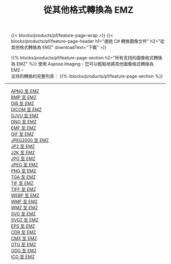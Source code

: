﻿---
title: 從其他格式轉換為 EMZ 
weight: 3920
url: /zh-hant/java/conversion/to/emz 
lang: zh-hant
langdirlevel: 2
locales: zh-hans,ja,it,ru,de,es,fr,nl,id,lt,pl,pt,vi,tr,ko,zh-hant,ar,hi,th,sv,cs,uk,he
description: 使用 Aspose.Imaging，您可以輕鬆地將其他格式轉換為 EMZ
---

{{< blocks/products/pf/feature-page-wrap >}}
{{< blocks/products/pf/feature-page-header h1="通過 C# 轉換圖像文件" h2="從其他格式轉換為 EMZ" downloadText="下載" >}}


{{% blocks/products/pf/feature-page-section  h2="所有支持的圖像格式轉換為 EMZ" %}}
使用 Aspose.Imaging，您可以輕鬆地將其他圖像格式轉換為 EMZ。
<br/>
支持的轉換的完整列表：
{{% /blocks/products/pf/feature-page-section %}}
<div class="container-fluid productfamilypage bg-gray">
    <div class="convertypes bg-gray agp-content section">
        <div class="container">
		<hr style="margin-left:-20px;"/>
		<div class="row other-converters">
		    <div class='col-md-2 other-converter remove-lp remove-rp'><a href="/imaging/zh-hant/java/conversion/apng-to-emz" >APNG 至 EMZ</a></div>
<div class='col-md-2 other-converter remove-lp remove-rp'><a href="/imaging/zh-hant/java/conversion/bmp-to-emz" >BMP 至 EMZ</a></div>
<div class='col-md-2 other-converter remove-lp remove-rp'><a href="/imaging/zh-hant/java/conversion/dib-to-emz" >DIB 至 EMZ</a></div>
<div class='col-md-2 other-converter remove-lp remove-rp'><a href="/imaging/zh-hant/java/conversion/dicom-to-emz" >DICOM 至 EMZ</a></div>
<div class='col-md-2 other-converter remove-lp remove-rp'><a href="/imaging/zh-hant/java/conversion/djvu-to-emz" >DJVU 至 EMZ</a></div>
<div class='col-md-2 other-converter remove-lp remove-rp'><a href="/imaging/zh-hant/java/conversion/dng-to-emz" >DNG 至 EMZ</a></div>
<div class='col-md-2 other-converter remove-lp remove-rp'><a href="/imaging/zh-hant/java/conversion/emf-to-emz" >EMF 至 EMZ</a></div>
<div class='col-md-2 other-converter remove-lp remove-rp'><a href="/imaging/zh-hant/java/conversion/gif-to-emz" >GIF 至 EMZ</a></div>
<div class='col-md-2 other-converter remove-lp remove-rp'><a href="/imaging/zh-hant/java/conversion/jpeg2000-to-emz" >JPEG2000 至 EMZ</a></div>
<div class='col-md-2 other-converter remove-lp remove-rp'><a href="/imaging/zh-hant/java/conversion/jp2-to-emz" >JP2 至 EMZ</a></div>
<div class='col-md-2 other-converter remove-lp remove-rp'><a href="/imaging/zh-hant/java/conversion/j2k-to-emz" >J2K 至 EMZ</a></div>
<div class='col-md-2 other-converter remove-lp remove-rp'><a href="/imaging/zh-hant/java/conversion/jpg-to-emz" >JPG 至 EMZ</a></div>
<div class='col-md-2 other-converter remove-lp remove-rp'><a href="/imaging/zh-hant/java/conversion/jpeg-to-emz" >JPEG 至 EMZ</a></div>
<div class='col-md-2 other-converter remove-lp remove-rp'><a href="/imaging/zh-hant/java/conversion/png-to-emz" >PNG 至 EMZ</a></div>
<div class='col-md-2 other-converter remove-lp remove-rp'><a href="/imaging/zh-hant/java/conversion/tga-to-emz" >TGA 至 EMZ</a></div>
<div class='col-md-2 other-converter remove-lp remove-rp'><a href="/imaging/zh-hant/java/conversion/tif-to-emz" >TIF 至 EMZ</a></div>
<div class='col-md-2 other-converter remove-lp remove-rp'><a href="/imaging/zh-hant/java/conversion/tiff-to-emz" >TIFF 至 EMZ</a></div>
<div class='col-md-2 other-converter remove-lp remove-rp'><a href="/imaging/zh-hant/java/conversion/webp-to-emz" >WEBP 至 EMZ</a></div>
<div class='col-md-2 other-converter remove-lp remove-rp'><a href="/imaging/zh-hant/java/conversion/wmf-to-emz" >WMF 至 EMZ</a></div>
<div class='col-md-2 other-converter remove-lp remove-rp'><a href="/imaging/zh-hant/java/conversion/wmz-to-emz" >WMZ 至 EMZ</a></div>
<div class='col-md-2 other-converter remove-lp remove-rp'><a href="/imaging/zh-hant/java/conversion/svg-to-emz" >SVG 至 EMZ</a></div>
<div class='col-md-2 other-converter remove-lp remove-rp'><a href="/imaging/zh-hant/java/conversion/svgz-to-emz" >SVGZ 至 EMZ</a></div>
<div class='col-md-2 other-converter remove-lp remove-rp'><a href="/imaging/zh-hant/java/conversion/eps-to-emz" >EPS 至 EMZ</a></div>
<div class='col-md-2 other-converter remove-lp remove-rp'><a href="/imaging/zh-hant/java/conversion/cdr-to-emz" >CDR 至 EMZ</a></div>
<div class='col-md-2 other-converter remove-lp remove-rp'><a href="/imaging/zh-hant/java/conversion/cmx-to-emz" >CMX 至 EMZ</a></div>
<div class='col-md-2 other-converter remove-lp remove-rp'><a href="/imaging/zh-hant/java/conversion/otg-to-emz" >OTG 至 EMZ</a></div>
<div class='col-md-2 other-converter remove-lp remove-rp'><a href="/imaging/zh-hant/java/conversion/odg-to-emz" >ODG 至 EMZ</a></div>
<div class='col-md-2 other-converter remove-lp remove-rp'><a href="/imaging/zh-hant/java/conversion/ico-to-emz" >ICO 至 EMZ</a></div>
                </div>
        </div>
    </div>
</div>
<br/>

